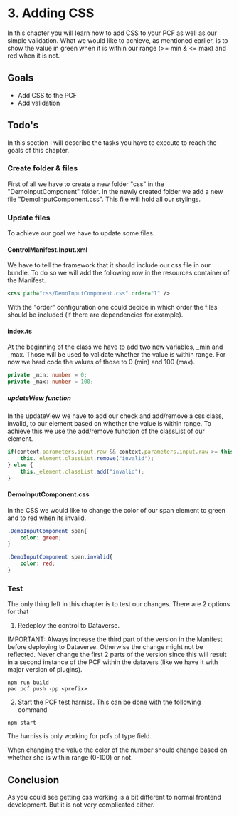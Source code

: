 # 3. Adding CSS
In this chapter you will learn how to add CSS to your PCF as well as our simple validation.
What we would like to achieve, as mentioned earlier, is to show the value in green when it is within our range (>= min & <= max) and red when it is not.

## Goals
- Add CSS to the PCF
- Add validation

## Todo's
In this section I will describe the tasks you have to execute to reach the goals of this chapter.

### Create folder & files
First of all we have to create a new folder "css" in the "DemoInputComponent" folder.
In the newly created folder we add a new file "DemoInputComponent.css". This file will hold all our stylings.

### Update files
To achieve our goal we have to update some files.

#### ControlManifest.Input.xml
We have to tell the framework that it should include our css file in our bundle. To do so we will add the following row in the resources container of the Manifest.
``` XML
<css path="css/DemoInputComponent.css" order="1" />
```

With the "order" configuration one could decide in which order the files should be included (if there are dependencies for example).

#### index.ts
At the beginning of the class we have to add two new variables, _min and _max. Those will be used to validate whether the value is within range.
For now we hard code the values of those to 0 (min) and 100 (max).

``` Typescript
private _min: number = 0;
private _max: number = 100;
```

##### updateView function
In the updateView we have to add our check and add/remove a css class, invalid, to our element based on whether the value is within range.
To achieve this we use the add/remove function of the classList of our element.

```Typescript
if(context.parameters.input.raw && context.parameters.input.raw >= this._min && context.parameters.input.raw <= this._max){
	this._element.classList.remove("invalid");
} else {
	this._element.classList.add("invalid");
}
```

#### DemoInputComponent.css
In the CSS we would like to change the color of our span element to green and to red when its invalid.

``` CSS
.DemoInputComponent span{
    color: green;
}

.DemoInputComponent span.invalid{
    color: red;
}
```

### Test
The only thing left in this chapter is to test our changes.
There are 2 options for that
1. Redeploy the control to Dataverse.

IMPORTANT: Always increase the third part of the version in the Manifest before deploying to Dataverse. Otherwise the change might not be reflected. Never change the first 2 parts of the version since this will result in a second instance of the PCF within the datavers (like we have it with major version of plugins).
```
npm run build
pac pcf push -pp <prefix>
```

2. Start the PCF test harniss.
This can be done with the following command

```
npm start
```

The harniss is only working for pcfs of type field.

When changing the value the color of the number should change based on whether she is within range (0-100) or not.

## Conclusion
As you could see getting css working is a bit different to normal frontend development.
But it is not very complicated either.